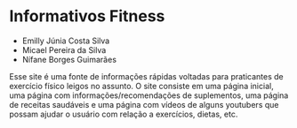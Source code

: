 # Informativos Fitness
- Emilly Júnia Costa Silva
- Micael Pereira da Silva
- Nífane Borges Guimarães

Esse site é uma fonte de informações rápidas voltadas para praticantes de exercício físico leigos no assunto.
O site consiste em uma página inicial, uma página com informações/recomendações de suplementos, uma página de receitas saudáveis e uma página com vídeos de alguns youtubers que possam ajudar o usuário com relação a exercícios, dietas, etc.